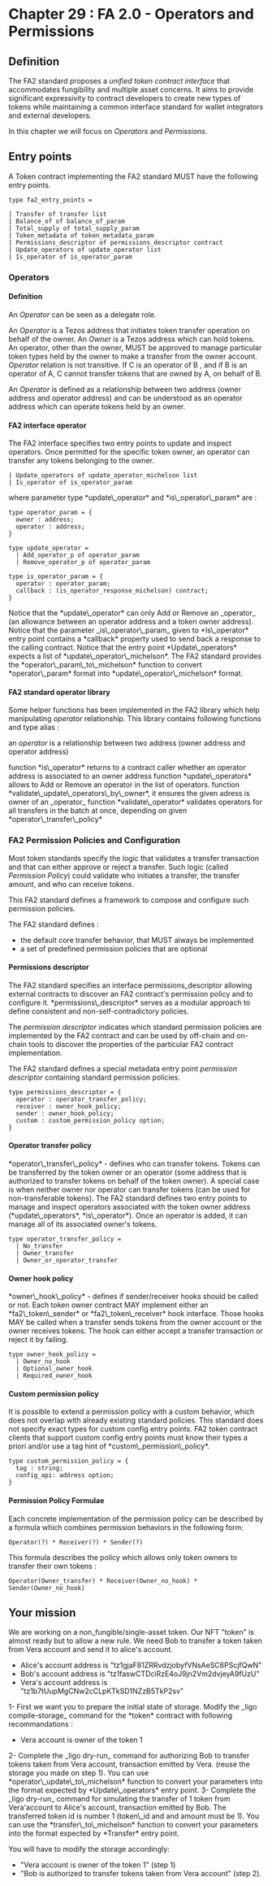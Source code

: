 # Chapter 29 : FA 2.0 - Operators and Permissions

<dialog character="mechanics">When we started our space expedition, you chose a ship that was unique, there is no other like it, treat it well!</dialog>

## Definition

The FA2 standard proposes a _unified token contract interface_ that accommodates fungibility and multiple asset concerns. It aims to provide significant expressivity to contract developers to create new types of tokens while maintaining a common interface standard for wallet integrators and external developers.

In this chapter we will focus on _Operators_ and _Permissions_.

## Entry points

A Token contract implementing the FA2 standard MUST have the following entry points.

```
type fa2_entry_points =

| Transfer of transfer list
| Balance_of of balance_of_param
| Total_supply of total_supply_param
| Token_metadata of token_metadata_param
| Permissions_descriptor of permissions_descriptor contract
| Update_operators of update_operator list
| Is_operator of is_operator_param
```

### Operators

#### Definition

An _Operator_ can be seen as a delegate role.

An _Operator_ is a Tezos address that initiates token transfer operation on behalf of the owner.
An _Owner_ is a Tezos address which can hold tokens.
An operator, other than the owner, MUST be approved to manage particular token types held by the owner to make a transfer from the owner account.
_Operator_ relation is not transitive. If C is an operator of B , and if B is an operator of A, C cannot transfer tokens that are owned by A, on behalf of B.

An _Operator_ is defined as a relationship between two address (owner address and operator address) and can be understood as an operator address which can operate tokens held by an owner.

#### FA2 interface operator

The FA2 interface specifies two entry points to update and inspect operators. Once permitted for the specific token owner, an operator can transfer any tokens belonging to the owner.

```
| Update_operators of update_operator_michelson list
| Is_operator of is_operator_param
```

<!-- prettier-ignore -->where parameter type *update\_operator* and *is\_operator\_param* are :

```
type operator_param = {
  owner : address;
  operator : address;
}

type update_operator =
  | Add_operator_p of operator_param
  | Remove_operator_p of operator_param

type is_operator_param = {
  operator : operator_param;
  callback : (is_operator_response_michelson) contract;
}
```

<!-- prettier-ignore -->Notice that the *update\_operator* can only Add or Remove an _operator_ (an allowance between an operator address and a token owner address).

<!-- prettier-ignore -->Notice that the parameter _is\_operator\_param_ given to *Is\_operator* entry point contains a *callback* property used to send back a response to the calling contract.

<!-- prettier-ignore -->Notice that the entry point *Update\_operators* expects a list of *update\_operator\_michelson*. The FA2 standard provides the *operator\_param\_to\_michelson* function to convert *operator\_param* format into *update\_operator\_michelson* format.

#### FA2 standard operator library

Some helper functions has been implemented in the FA2 library which help manipulating _operator_ relationship. This library contains following functions and type alias :

an _operator_ is a relationship between two address (owner address and operator address)

<!-- prettier-ignore -->function *is\_operator* returns to a contract caller whether an operator address is associated to an owner address

<!-- prettier-ignore -->function *update\_operators* allows to Add or Remove an operator in the list of operators.

<!-- prettier-ignore -->function *validate\_update\_operators\_by\_owner*, it ensures the given adress is owner of an _operator_

<!-- prettier-ignore -->function *validate\_operator* validates operators for all transfers in the batch at once, depending on given *operator\_transfer\_policy*

### FA2 Permission Policies and Configuration

Most token standards specify the logic that validates a transfer transaction and that can either approve or reject a transfer.
Such logic (called _Permission Policy_) could validate who initiates a transfer, the transfer amount, and who can receive tokens.

This FA2 standard defines a framework to compose and configure such permission policies.

The FA2 standard defines :

- the default core transfer behavior, that MUST always be implemented
- a set of predefined permission policies that are optional

#### Permissions descriptor

<!-- prettier-ignore -->The FA2 standard specifies an interface permissions_descriptor allowing external contracts to discover an FA2 contract's permission policy and to configure it. *permissions\_descriptor* serves as a modular approach to define consistent and non-self-contradictory policies.

The _permission descriptor_ indicates which standard permission policies are implemented by the FA2 contract and can be used by off-chain and on-chain tools to discover the properties of the particular FA2 contract implementation.

The FA2 standard defines a special metadata entry point _permission descriptor_ containing standard permission policies.

```
type permissions_descriptor = {
  operator : operator_transfer_policy;
  receiver : owner_hook_policy;
  sender : owner_hook_policy;
  custom : custom_permission_policy option;
}
```

#### Operator transfer policy

<!-- prettier-ignore -->*operator\_transfer\_policy* - defines who can transfer tokens. Tokens can be transferred by the token owner or an operator (some address that is authorized to transfer tokens on behalf of the token owner). A special case is when neither owner nor operator can transfer tokens (can be used for non-transferable tokens).

<!-- prettier-ignore -->The FA2 standard defines two entry points to manage and inspect operators associated with the token owner address (*update\_operators*, *is\_operator*). Once an operator is added, it can manage all of its associated owner's tokens.

```
type operator_transfer_policy =
  | No_transfer
  | Owner_transfer
  | Owner_or_operator_transfer
```

#### Owner hook policy

<!-- prettier-ignore -->*owner\_hook\_policy* - defines if sender/receiver hooks should be called or not. Each token owner contract MAY implement either an *fa2\_token\_sender* or *fa2\_token\_receiver* hook interface. Those hooks MAY be called when a transfer sends tokens from the owner account or the owner receives tokens. The hook can either accept a transfer transaction or reject it by failing.

```
type owner_hook_policy =
  | Owner_no_hook
  | Optional_owner_hook
  | Required_owner_hook
```

#### Custom permission policy

<!-- prettier-ignore -->It is possible to extend a permission policy with a custom behavior, which does not overlap with already existing standard policies. This standard does not specify exact types for custom config entry points. FA2 token contract clients that support custom config entry points must know their types a priori and/or use a tag hint of *custom\_permission\_policy*.

```
type custom_permission_policy = {
  tag : string;
  config_api: address option;
}
```

#### Permission Policy Formulae

Each concrete implementation of the permission policy can be described by a formula which combines permission behaviors in the following form:

```
Operator(?) * Receiver(?) * Sender(?)
```

This formula describes the policy which allows only token owners to transfer their own
tokens :

```
Operator(Owner_transfer) * Receiver(Owner_no_hook) * Sender(Owner_no_hook)
```

## Your mission

We are working on a non_fungible/single-asset token.
Our NFT "token" is almost ready but to allow a new rule. We need Bob to transfer a token taken from Vera account and send it to alice's account.

- Alice's account address is "tz1gjaF81ZRRvdzjobyfVNsAeSC6PScjfQwN"
- Bob's account address is "tz1faswCTDciRzE4oJ9jn2Vm2dvjeyA9fUzU"
- Vera's account address is "tz1b7tUupMgCNw2cCLpKTkSD1NZzB5TkP2sv"

<!-- prettier-ignore -->1- First we want you to prepare the initial state of storage. Modify the _ligo compile-storage_ command for the *token* contract with following recommandations :

- Vera account is owner of the token 1

<!-- prettier-ignore -->2- Complete the _ligo dry-run_ command for authorizing Bob to transfer tokens taken from Vera account, transaction emitted by Vera. (reuse the storage you made on step 1). You can use *operator\_update\_to\_michelson* function to convert your parameters into the format expected by *Update\_operators* entry point.

<!-- prettier-ignore -->3- Complete the _ligo dry-run_ command for simulating the transfer of 1 token from Vera'account to Alice's account, transaction emitted by Bob. The transferred token id is number 1 (token\_id and and amount must be 1). You can use the *transfer\_to\_michelson* function to convert your parameters into the format expected by *Transfer* entry point.

You will have to modify the storage accordingly:

- "Vera account is owner of the token 1" (step 1)
- "Bob is authorized to transfer tokens taken from Vera account" (step 2).
